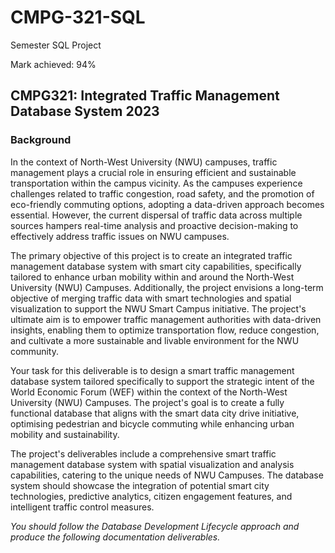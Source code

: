 # CMPG-321-SQL
Semester SQL Project


Mark achieved: 94%

## CMPG321: Integrated Traffic Management Database System 2023
 
### Background
In the context of North-West University (NWU) campuses, traffic management plays a crucial role in ensuring efficient and sustainable transportation within the campus vicinity. As the campuses experience challenges related to traffic congestion, road safety, and the promotion of eco-friendly commuting options, adopting a data-driven approach becomes essential. However, the current dispersal of traffic data across multiple sources hampers real-time analysis and proactive decision-making to effectively address traffic issues on NWU campuses.

The primary objective of this project is to create an integrated traffic management database system with smart city capabilities, specifically tailored to enhance urban mobility within and around the North-West University (NWU) Campuses. Additionally, the project envisions a long-term objective of merging traffic data with smart technologies and spatial visualization to support the NWU Smart Campus initiative. The project's ultimate aim is to empower traffic management authorities with data-driven insights, enabling them to optimize transportation flow, reduce congestion, and cultivate a more sustainable and livable environment for the NWU community.

Your task for this deliverable is to design a smart traffic management database system tailored specifically to support the strategic intent of the World Economic Forum (WEF) within the context of the North-West University (NWU) Campuses. The project's goal is to create a fully functional database that aligns with the smart data city drive initiative, optimising pedestrian and bicycle commuting while enhancing urban mobility and sustainability.

The project's deliverables include a comprehensive smart traffic management database system with spatial visualization and analysis capabilities, catering to the unique needs of NWU Campuses. The database system should showcase the integration of potential smart city technologies, predictive analytics, citizen engagement features, and intelligent traffic control measures.

_You should follow the Database Development Lifecycle approach and produce the following documentation deliverables._

